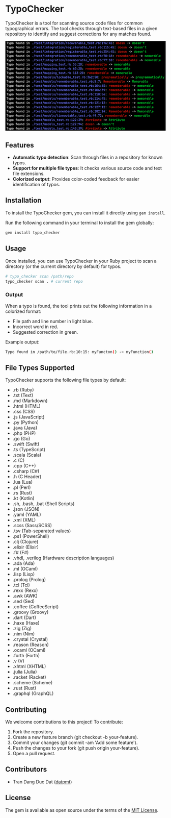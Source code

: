 # TypoChecker

TypoChecker is a tool for scanning source code files for common typographical errors. The tool checks through text-based files in a given repository to identify and suggest corrections for any matches found.

<p align="center" width="100%">
    <img src="typo_checker.png" alt="TypoChecker Image">
</p>

## Features

- **Automatic typo detection**: Scan through files in a repository for known typos.
- **Support for multiple file types**: It checks various source code and text file extensions.
- **Colorized output**: Provides color-coded feedback for easier identification of typos.

## Installation

To install the TypoChecker gem, you can install it directly using `gem install`.

Run the following command in your terminal to install the gem globally:

```bash
gem install typo_checker
```

## Usage

Once installed, you can use TypoChecker in your Ruby project to scan a directory (or the current directory by default) for typos.

```bash
# typo_checker scan /path/repo
typo_checker scan . # current repo
```

### Output
When a typo is found, the tool prints out the following information in a colorized format:

- File path and line number in light blue.
- Incorrect word in red.
- Suggested correction in green.

Example output:

```bash
Typo found in /path/to/file.rb:10:15: myFuncton() -> myFunction()
```

## File Types Supported

TypoChecker supports the following file types by default:
- .rb (Ruby)
- .txt (Text)
- .md (Markdown)
- .html (HTML)
- .css (CSS)
- .js (JavaScript)
- .py (Python)
- .java (Java)
- .php (PHP)
- .go (Go)
- .swift (Swift)
- .ts (TypeScript)
- .scala (Scala)
- .c (C)
- .cpp (C++)
- .csharp (C#)
- .h (C Header)
- .lua (Lua)
- .pl (Perl)
- .rs (Rust)
- .kt (Kotlin)
- .sh, .bash, .bat (Shell Scripts)
- .json (JSON)
- .yaml (YAML)
- .xml (XML)
- .scss (Sass/SCSS)
- .tsv (Tab-separated values)
- .ps1 (PowerShell)
- .clj (Clojure)
- .elixir (Elixir)
- .f# (F#)
- .vhdl, .verilog (Hardware description languages)
- .ada (Ada)
- .ml (OCaml)
- .lisp (Lisp)
- .prolog (Prolog)
- .tcl (Tcl)
- .rexx (Rexx)
- .awk (AWK)
- .sed (Sed)
- .coffee (CoffeeScript)
- .groovy (Groovy)
- .dart (Dart)
- .haxe (Haxe)
- .zig (Zig)
- .nim (Nim)
- .crystal (Crystal)
- .reason (Reason)
- .ocaml (OCaml)
- .forth (Forth)
- .v (V)
- .xhtml (XHTML)
- .julia (Julia)
- .racket (Racket)
- .scheme (Scheme)
- .rust (Rust)
- .graphql (GraphQL)

## Contributing

We welcome contributions to this project! To contribute:

1. Fork the repository.
2. Create a new feature branch (git checkout -b your-feature).
3. Commit your changes (git commit -am 'Add some feature').
4. Push the changes to your fork (git push origin your-feature).
5. Open a pull request.

## Contributors

- Tran Dang Duc Dat ([datpmt](https://github.com/datpmt))

## License
The gem is available as open source under the terms of the [MIT License](LICENSE).